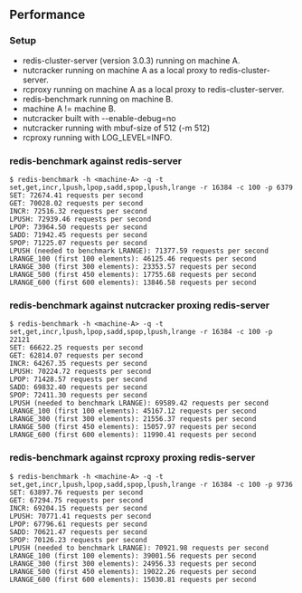 ## Performance

### Setup

+ redis-cluster-server (version 3.0.3) running on machine A.
+ nutcracker running on machine A as a local proxy to redis-cluster-server.
+ rcproxy running on machine A as a local proxy to redis-cluster-server.
+ redis-benchmark running on machine B.
+ machine A != machine B.
+ nutcracker built with --enable-debug=no
+ nutcracker running with mbuf-size of 512 (-m 512)
+ rcproxy running with LOG_LEVEL=INFO.

### redis-benchmark against redis-server

    $ redis-benchmark -h <machine-A> -q -t set,get,incr,lpush,lpop,sadd,spop,lpush,lrange -r 16384 -c 100 -p 6379
    SET: 72674.41 requests per second
    GET: 70028.02 requests per second
    INCR: 72516.32 requests per second
    LPUSH: 72939.46 requests per second
    LPOP: 73964.50 requests per second
    SADD: 71942.45 requests per second
    SPOP: 71225.07 requests per second
    LPUSH (needed to benchmark LRANGE): 71377.59 requests per second
    LRANGE_100 (first 100 elements): 46125.46 requests per second
    LRANGE_300 (first 300 elements): 23353.57 requests per second
    LRANGE_500 (first 450 elements): 17755.68 requests per second
    LRANGE_600 (first 600 elements): 13846.58 requests per second

### redis-benchmark against nutcracker proxing redis-server

    $ redis-benchmark -h <machine-A> -q -t set,get,incr,lpush,lpop,sadd,spop,lpush,lrange -r 16384 -c 100 -p 22121
    SET: 66622.25 requests per second
    GET: 62814.07 requests per second
    INCR: 64267.35 requests per second
    LPUSH: 70224.72 requests per second
    LPOP: 71428.57 requests per second
    SADD: 69832.40 requests per second
    SPOP: 72411.30 requests per second
    LPUSH (needed to benchmark LRANGE): 69589.42 requests per second
    LRANGE_100 (first 100 elements): 45167.12 requests per second
    LRANGE_300 (first 300 elements): 21556.37 requests per second
    LRANGE_500 (first 450 elements): 15057.97 requests per second
    LRANGE_600 (first 600 elements): 11990.41 requests per second

### redis-benchmark against rcproxy proxing redis-server

    $ redis-benchmark -h <machine-A> -q -t set,get,incr,lpush,lpop,sadd,spop,lpush,lrange -r 16384 -c 100 -p 9736
    SET: 63897.76 requests per second
    GET: 67294.75 requests per second
    INCR: 69204.15 requests per second
    LPUSH: 70771.41 requests per second
    LPOP: 67796.61 requests per second
    SADD: 70621.47 requests per second
    SPOP: 70126.23 requests per second
    LPUSH (needed to benchmark LRANGE): 70921.98 requests per second
    LRANGE_100 (first 100 elements): 39001.56 requests per second
    LRANGE_300 (first 300 elements): 24956.33 requests per second
    LRANGE_500 (first 450 elements): 19022.26 requests per second
    LRANGE_600 (first 600 elements): 15030.81 requests per second
